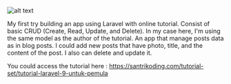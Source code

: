 ![alt text](https://i.imgur.com/9Rb6zIL.png)

My first try building an app using Laravel with online tutorial. Consist of basic CRUD (Create, Read, Update, and Delete). In my case here, I'm using the same model as the author of the tutorial. An app that manage posts data as in blog posts.
I could add new posts that have photo, title, and the content of the post. I also can delete and update it.

You could access the tutorial here : https://santrikoding.com/tutorial-set/tutorial-laravel-9-untuk-pemula
